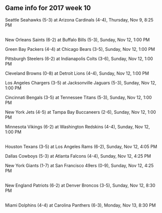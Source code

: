 ## Game info for 2017 week 10
Seattle Seahawks (5-3) at Arizona Cardinals (4-4), Thursday, Nov 9, 8:25 PM

<br/>New Orleans Saints (6-2) at Buffalo Bills (5-3), Sunday, Nov 12, 1:00 PM

Green Bay Packers (4-4) at Chicago Bears (3-5), Sunday, Nov 12, 1:00 PM

Pittsburgh Steelers (6-2) at Indianapolis Colts (3-6), Sunday, Nov 12, 1:00 PM

Cleveland Browns (0-8) at Detroit Lions (4-4), Sunday, Nov 12, 1:00 PM

Los Angeles Chargers (3-5) at Jacksonville Jaguars (5-3), Sunday, Nov 12, 1:00 PM

Cincinnati Bengals (3-5) at Tennessee Titans (5-3), Sunday, Nov 12, 1:00 PM

New York Jets (4-5) at Tampa Bay Buccaneers (2-6), Sunday, Nov 12, 1:00 PM

Minnesota Vikings (6-2) at Washington Redskins (4-4), Sunday, Nov 12, 1:00 PM

<br/>Houston Texans (3-5) at Los Angeles Rams (6-2), Sunday, Nov 12, 4:05 PM

Dallas Cowboys (5-3) at Atlanta Falcons (4-4), Sunday, Nov 12, 4:25 PM

New York Giants (1-7) at San Francisco 49ers (0-9), Sunday, Nov 12, 4:25 PM

<br/>New England Patriots (6-2) at Denver Broncos (3-5), Sunday, Nov 12, 8:30 PM

<br/>Miami Dolphins (4-4) at Carolina Panthers (6-3), Monday, Nov 13, 8:30 PM

